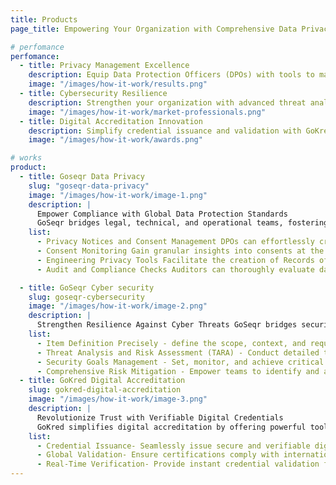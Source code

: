 ```yaml
---
title: Products
page_title: Empowering Your Organization with Comprehensive Data Privacy, Cyber security, and Digital Accreditation Solutions.

# perfomance
perfomance:
  - title: Privacy Management Excellence
    description: Equip Data Protection Officers (DPOs) with tools to manage privacy notices, monitor consents, and ensure compliance with global data protection regulations.
    image: "/images/how-it-work/results.png"
  - title: Cybersecurity Resilience
    description: Strengthen your organization with advanced threat analysis, risk assessments, and robust security goal management to safeguard digital infrastructure.
    image: "/images/how-it-work/market-professionals.png"
  - title: Digital Accreditation Innovation
    description: Simplify credential issuance and validation with GoKred’s tools for secure, verifiable, and globally recognized digital accreditations.
    image: "/images/how-it-work/awards.png"

# works
product:
  - title: Goseqr Data Privacy
    slug: "goseqr-data-privacy"
    image: "/images/how-it-work/image-1.png"
    description: |
      Empower Compliance with Global Data Protection Standards
      GoSeqr bridges legal, technical, and operational teams, fostering trust and transparency with a comprehensive privacy management suite.
    list:
      - Privacy Notices and Consent Management DPOs can effortlessly create, publish, and maintain version-controlled privacy notices and consent forms, ensuring compliance.
      - Consent Monitoring Gain granular insights into consents at the device and application levels, enabling precise data tracking for transparent operations.
      - Engineering Privacy Tools Facilitate the creation of Records of Processing Activities (RoPA), Data Protection Impact Assessments (DPIA), and Privacy Impact Assessments (PIA) tailored to specific products or areas.
      - Audit and Compliance Checks Auditors can thoroughly evaluate data management policies and procedures to align with regulatory standards, reducing risks.

  - title: GoSeqr Cyber security
    slug: goseqr-cybersecurity
    image: "/images/how-it-work/image-2.png"
    description: |
      Strengthen Resilience Against Cyber Threats GoSeqr bridges security, technical, and operational teams, providing a comprehensive cybersecurity management suite to safeguard digital assets and systems.
    list:
      - Item Definition Precisely - define the scope, context, and requirements of products and systems, ensuring robust  cybersecurity planning.
      - Threat Analysis and Risk Assessment (TARA) - Conduct detailed threat modeling and evaluate potential vulnerabilities to proactively mitigate risks.
      - Security Goals Management - Set, monitor, and achieve critical security objectives, ensuring the highest standards of protection for your systems and data.
      - Comprehensive Risk Mitigation - Empower teams to identify and address risks systematically, delivering enhanced safety and assurance across all digital functions.
  - title: GoKred Digital Accreditation
    slug: gokred-digital-accreditation
    image: "/images/how-it-work/image-3.png"
    description: |
      Revolutionize Trust with Verifiable Digital Credentials  
      GoKred simplifies digital accreditation by offering powerful tools to manage, validate, and enhance credibility through secure certifications.
    list:
      - Credential Issuance- Seamlessly issue secure and verifiable digital certifications, ensuring authenticity and reliability.
      - Global Validation- Ensure certifications comply with international standards for widespread recognition and acceptance.
      - Real-Time Verification- Provide instant credential validation for stakeholders, fostering trust and transparency in digital interactions.
---
```


<!--
Donec sollicitudin molestie malesda. Donec sollitudin molestie malesuada. Mauris pellentesque <br /> nec, egestas non nisi. Cras ultricies ligula sed magna dictum porta.Lorem -->
